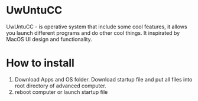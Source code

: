 # UwUntuCC

UwUntuCC - is operative system that include some cool features, it allows you launch different programs and do other cool things. It inspirated by MacOS UI design and functionality. 

# How to install

1. Download Apps and OS folder. Download startup file and put all files into root directory of advanced computer.
2. reboot computer or launch startup file
